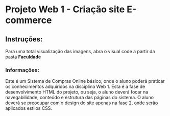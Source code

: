 # Projeto Web 1 - Criação site E-commerce

## Instruções:
Para uma total visualização das imagens, abra o visual code a partir da pasta <b>Faculdade</b>

### Informações:
Este é um Sistema de Compras Online básico, onde o aluno poderá praticar os
conhecimentos adquiridos na disciplina Web 1.
Esta é a fase de desenvolvimento HTML do projeto, ou seja, o aluno deverá focar na
navegabilidade, conteúdo e estrutura das páginas do sistema. O aluno deverá se preocupar
com o design do site apenas na fase 2, onde serão aplicados estilos CSS.